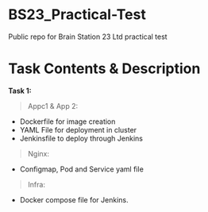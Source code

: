 # BS23_Practical-Test
Public repo for Brain Station 23 Ltd practical test
# Task Contents & Description 
**Task 1:**
>Appc1 & App 2:
- Dockerfile for image creation
- YAML File for deployment in cluster
- Jenkinsfile to deploy through Jenkins
>Nginx:
- Configmap, Pod and Service yaml file
>Infra:
- Docker compose file for Jenkins.